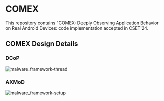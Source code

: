 # COMEX
This repository contains "COMEX: Deeply Observing Application Behavior on Real Android Devices: code implementation accepted in CSET'24.

## COMEX Design Details

### DCoP
![malware_framework-thread](https://github.com/zeya2u9/COMEX/assets/108210209/f926f24a-b835-4050-99e0-42dbaea53034)

### AXMoD
![malware_framework-setup](https://github.com/zeya2u9/COMEX/assets/108210209/2647f53b-4382-4fcd-ac22-882133c37413)

